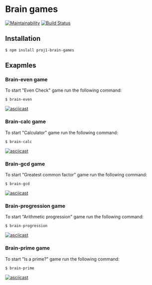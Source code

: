 # Brain games

[![Maintainability](https://api.codeclimate.com/v1/badges/a99a88d28ad37a79dbf6/maintainability)](https://codeclimate.com/github/mikeandv/frontend-project-lvl1/maintainability)
[![Build Status](https://travis-ci.org/mikeandv/frontend-project-lvl1.svg?branch=master)](https://travis-ci.org/mikeandv/frontend-project-lvl1)

## Installation

```shell
$ npm inslall proj1-brain-games
```

## Exapmles

### Brain-even game

To start "Even Check" game run the following command:

```shell
$ brain-even
```

[![asciicast](https://asciinema.org/a/dKiEEsiD9NP8AclhS1DdeP1La.svg)](https://asciinema.org/a/dKiEEsiD9NP8AclhS1DdeP1La)

### Brain-calc game

To start "Calculator" game run the following command:

```shell
$ brain-calc
```

[![asciicast](https://asciinema.org/a/ldyk1p4vm9cO6QRjGY5lKR43M.svg)](https://asciinema.org/a/ldyk1p4vm9cO6QRjGY5lKR43M)

### Brain-gcd game

To start "Greatest common factor" game run the following command:

```shell
$ brain-gcd
```

[![asciicast](https://asciinema.org/a/XZhpcyoHvbWazJe5uGWB0WsDW.svg)](https://asciinema.org/a/XZhpcyoHvbWazJe5uGWB0WsDW)

### Brain-progression game

To start "Arithmetic progression" game run the following command:

```shell
$ brain-progression
```

[![asciicast](https://asciinema.org/a/rISbUG5MC8hL2mGAjX31maSIp.svg)](https://asciinema.org/a/rISbUG5MC8hL2mGAjX31maSIp)

### Brain-prime game

To start "Is a prime?" game run the following command:

```shell
$ brain-prime
```

[![asciicast](https://asciinema.org/a/riE6x0lSaM3PIRlFZsxTdGMJI.svg)](https://asciinema.org/a/riE6x0lSaM3PIRlFZsxTdGMJI)
